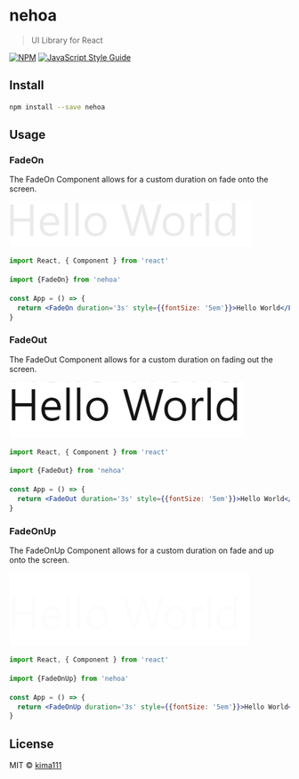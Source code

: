 # nehoa

> UI Library for React

[![NPM](https://img.shields.io/npm/v/nehoa.svg)](https://www.npmjs.com/package/nehoa) [![JavaScript Style Guide](https://img.shields.io/badge/code_style-standard-brightgreen.svg)](https://standardjs.com)

## Install

```bash
npm install --save nehoa
```

## Usage

### FadeOn 

The FadeOn Component allows for a custom duration on fade onto the screen. 

![image info](./images/FadeOn.gif)

```jsx
import React, { Component } from 'react'

import {FadeOn} from 'nehoa'

const App = () => {
  return <FadeOn duration='3s' style={{fontSize: '5em'}}>Hello World</FadeOn>
}
```

### FadeOut 

The FadeOut Component allows for a custom duration on fading out the screen. 

![image info](./images/FadeOut.gif)

```jsx
import React, { Component } from 'react'

import {FadeOut} from 'nehoa'

const App = () => {
  return <FadeOut duration='3s' style={{fontSize: '5em'}}>Hello World</FadeOut>
}
```

### FadeOnUp 

The FadeOnUp Component allows for a custom duration on fade and up onto the screen. 

![image info](./images/FadeOnUp.gif)

```jsx
import React, { Component } from 'react'

import {FadeOnUp} from 'nehoa'

const App = () => {
  return <FadeOnUp duration='3s' style={{fontSize: '5em'}}>Hello World</FadeOnUp>
}
```

## License

MIT © [kima111](https://github.com/kima111)
